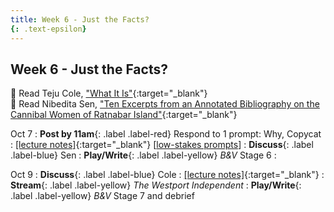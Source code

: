 ```yaml
---
title: Week 6 - Just the Facts?
{: .text-epsilon}
---
```


## Week 6 - Just the Facts?

📖 Read Teju Cole, ["What It Is"](/assets/pdfs/cole_what_it_is.pdf){:target="_blank"}   
📖 Read Nibedita Sen, ["Ten Excerpts from an Annotated Bibliography on the Cannibal Women of Ratnabar Island"](/assets/pdfs/sen_10_excerpts_from_annotated_bib.pdf){:target="_blank"}   

Oct 7
: **Post by 11am**{: .label .label-red} Respond to 1 prompt: Why, Copycat
  : [[lecture notes]](#){:target="_blank"}  [[low-stakes prompts](/prompts.md)]
: **Discuss**{: .label .label-blue} Sen
: **Play/Write**{: .label .label-yellow} *B&V* Stage 6
  : &nbsp;


Oct 9
: **Discuss**{: .label .label-blue} Cole
  : [[lecture notes]](#){:target="_blank"}
: **Stream**{: .label .label-yellow} *The Westport Independent*
: **Play/Write**{: .label .label-yellow} *B&V* Stage 7 and debrief